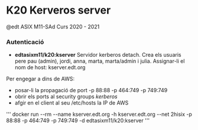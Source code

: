 # K20 Kerveros server

@edt ASIX M11-SAd Curs 2020 - 2021

### Autenticació

 * **edtasixm11/k20:kserver** Servidor kerberos detach. Crea els usuaris pere pau (admin), 
   jordi, anna, marta, marta/admin i julia. Assignar-li el nom de host: kserver.edt.org


Per engegar a dins de AWS:
  *  posar-li la propagació de port -p 88:88 -p 464:749 -p 749:749
  *  obrir els ports al security groups *kerberos*
  *  afgir en el client al seu /etc/hosts la IP de AWS

'''
docker run --rm --name kserver.edt.org -h kserver.edt.org --net 2hisix -p 88:88 -p 464:749 -p 749:749 -d edtasixm11/k20:kserver
'''

